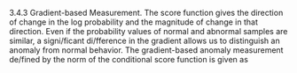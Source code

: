 3.4.3 Gradient-based Measurement. The score function gives the direction of change in the log probability and the magnitude of change in that direction. Even if the probability values of normal and abnormal samples are similar, a signi/ficant di/fference in the gradient allows us to distinguish an anomaly from normal behavior. The gradient-based anomaly measurement de/fined by the norm of the conditional score function is given as